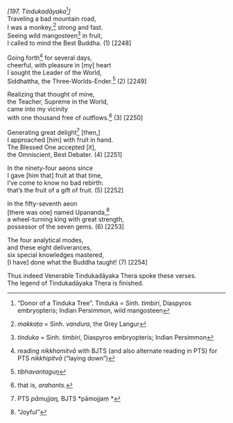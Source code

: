 *\[197. Tindukadāyaka*[^1]*\]*  
Traveling a bad mountain road,  
I was a monkey,[^2] strong and fast.  
Seeing wild mangosteen[^3] in fruit,  
I called to mind the Best Buddha. (1) \[2248\]

Going forth[^4] for several days,  
cheerful, with pleasure in \[my\] heart  
I sought the Leader of the World,  
Siddhattha, the Three-Worlds-Ender.[^5] (2) \[2249\]

Realizing that thought of mine,  
the Teacher, Supreme in the World,  
came into my vicinity  
with one thousand free of outflows.[^6] (3) \[2250\]

Generating great delight[^7] \[then,\]  
I approached \[him\] with fruit in hand.  
The Blessed One accepted \[it\],  
the Omniscient, Best Debater. (4) \[2251\]

In the ninety-four aeons since  
I gave \[him that\] fruit at that time,  
I’ve come to know no bad rebirth:  
that’s the fruit of a gift of fruit. (5) \[2252\]

In the fifty-seventh aeon  
\[there was one\] named Upananda,[^8]  
a wheel-turning king with great strength,  
possessor of the seven gems. (6) \[2253\]

The four analytical modes,  
and these eight deliverances,  
six special knowledges mastered,  
\[I have\] done what the Buddha taught! (7) \[2254\]

Thus indeed Venerable Tindukadāyaka Thera spoke these verses.  
The legend of Tindukadāyaka Thera is finished.

[^1]: “Donor of a Tinduka Tree”. Tinduka = Sinh. *timbiri*, Diaspyros
    embryopteris; Indian Persimmon, wild mangosteen

[^2]: *makkaṭa* = Sinh. *vandura*, the Grey Langur

[^3]: *tinduka* = Sinh. *timbiri*, Diaspyros embryopteris; Indian
    Persimmon

[^4]: reading *nikkhamitvā* with BJTS (and also alternate reading in
    PTS) for PTS *nikkhipitvā* (“laying down”)

[^5]: *tibhavantaguŋ*

[^6]: that is, *arahants.*

[^7]: PTS *pāmujjaŋ,* BJTS *pāmojjaṃ *

[^8]: “Joyful”
